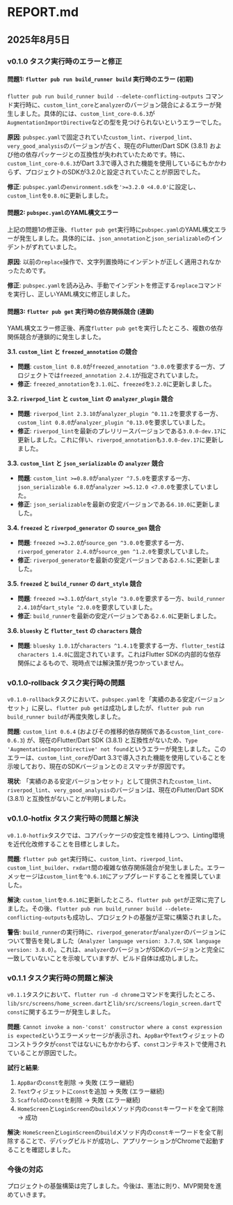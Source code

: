 # REPORT.md

## 2025年8月5日

### v0.1.0 タスク実行時のエラーと修正

#### 問題1: `flutter pub run build_runner build` 実行時のエラー (初期)

`flutter pub run build_runner build --delete-conflicting-outputs` コマンド実行時に、`custom_lint_core`と`analyzer`のバージョン競合によるエラーが発生しました。具体的には、`custom_lint_core-0.6.3`が`AugmentationImportDirective`などの型を見つけられないというエラーでした。

**原因**: `pubspec.yaml`で固定されていた`custom_lint`、`riverpod_lint`、`very_good_analysis`のバージョンが古く、現在のFlutter/Dart SDK (3.8.1) および他の依存パッケージとの互換性が失われていたためです。特に、`custom_lint_core-0.6.3`がDart 3.3で導入された機能を使用しているにもかかわらず、プロジェクトのSDKが3.2.0と設定されていたことが原因でした。

**修正**: `pubspec.yaml`の`environment.sdk`を`'>=3.2.0 <4.0.0'`に設定し、`custom_lint`を`0.8.0`に更新しました。

#### 問題2: `pubspec.yaml`のYAML構文エラー

上記の問題1の修正後、`flutter pub get`実行時に`pubspec.yaml`のYAML構文エラーが発生しました。具体的には、`json_annotation`と`json_serializable`のインデントがずれていました。

**原因**: 以前の`replace`操作で、文字列置換時にインデントが正しく適用されなかったためです。

**修正**: `pubspec.yaml`を読み込み、手動でインデントを修正する`replace`コマンドを実行し、正しいYAML構文に修正しました。

#### 問題3: `flutter pub get` 実行時の依存関係競合 (連鎖)

YAML構文エラー修正後、再度`flutter pub get`を実行したところ、複数の依存関係競合が連鎖的に発生しました。

**3.1. `custom_lint` と `freezed_annotation` の競合**
- **問題**: `custom_lint 0.8.0`が`freezed_annotation ^3.0.0`を要求する一方、プロジェクトでは`freezed_annotation 2.4.1`が指定されていました。
- **修正**: `freezed_annotation`を`3.1.0`に、`freezed`を`3.2.0`に更新しました。

**3.2. `riverpod_lint` と `custom_lint` の `analyzer_plugin` 競合**
- **問題**: `riverpod_lint 2.3.10`が`analyzer_plugin ^0.11.2`を要求する一方、`custom_lint 0.8.0`が`analyzer_plugin ^0.13.0`を要求していました。
- **修正**: `riverpod_lint`を最新のプレリリースバージョンである`3.0.0-dev.17`に更新しました。これに伴い、`riverpod_annotation`も`3.0.0-dev.17`に更新しました。

**3.3. `custom_lint` と `json_serializable` の `analyzer` 競合**
- **問題**: `custom_lint >=0.8.0`が`analyzer ^7.5.0`を要求する一方、`json_serializable 6.8.0`が`analyzer >=5.12.0 <7.0.0`を要求していました。
- **修正**: `json_serializable`を最新の安定バージョンである`6.10.0`に更新しました。

**3.4. `freezed` と `riverpod_generator` の `source_gen` 競合**
- **問題**: `freezed >=3.2.0`が`source_gen ^3.0.0`を要求する一方、`riverpod_generator 2.4.0`が`source_gen ^1.2.0`を要求していました。
- **修正**: `riverpod_generator`を最新の安定バージョンである`2.6.5`に更新しました。

**3.5. `freezed` と `build_runner` の `dart_style` 競合**
- **問題**: `freezed >=3.1.0`が`dart_style ^3.0.0`を要求する一方、`build_runner 2.4.10`が`dart_style ^2.0.0`を要求していました。
- **修正**: `build_runner`を最新の安定バージョンである`2.6.0`に更新しました。

**3.6. `bluesky` と `flutter_test` の `characters` 競合**
- **問題**: `bluesky 1.0.1`が`characters ^1.4.1`を要求する一方、`flutter_test`は`characters 1.4.0`に固定されています。これはFlutter SDKの内部的な依存関係によるもので、現時点では解決策が見つかっていません。

### v0.1.0-rollback タスク実行時の問題

`v0.1.0-rollback`タスクにおいて、`pubspec.yaml`を「実績のある安定バージョンセット」に戻し、`flutter pub get`は成功しましたが、`flutter pub run build_runner build`が再度失敗しました。

**問題**: `custom_lint 0.6.4` (およびその推移的依存関係である`custom_lint_core-0.6.3`) が、現在のFlutter/Dart SDK (3.8.1) と互換性がないため、`Type 'AugmentationImportDirective' not found`というエラーが発生しました。このエラーは、`custom_lint_core`がDart 3.3で導入された機能を使用していることを示唆しており、現在のSDKバージョンとのミスマッチが原因です。

**現状**: 「実績のある安定バージョンセット」として提供された`custom_lint`、`riverpod_lint`、`very_good_analysis`のバージョンは、現在のFlutter/Dart SDK (3.8.1) と互換性がないことが判明しました。

### v0.1.0-hotfix タスク実行時の問題と解決

`v0.1.0-hotfix`タスクでは、コアパッケージの安定性を維持しつつ、Linting環境を近代化改修することを目標としました。

**問題**: `flutter pub get`実行時に、`custom_lint`、`riverpod_lint`、`custom_lint_builder`、`rxdart`間の複雑な依存関係競合が発生しました。エラーメッセージは`custom_lint`を`^0.6.10`にアップグレードすることを推奨していました。

**解決**: `custom_lint`を`0.6.10`に更新したところ、`flutter pub get`が正常に完了しました。その後、`flutter pub run build_runner build --delete-conflicting-outputs`も成功し、プロジェクトの基盤が正常に構築されました。

**警告**: `build_runner`の実行時に、`riverpod_generator`が`analyzer`のバージョンについて警告を発しました（`Analyzer language version: 3.7.0`, `SDK language version: 3.8.0`）。これは、`analyzer`のバージョンがSDKのバージョンと完全に一致していないことを示唆していますが、ビルド自体は成功しました。

### v0.1.1 タスク実行時の問題と解決

`v0.1.1`タスクにおいて、`flutter run -d chrome`コマンドを実行したところ、`lib/src/screens/home_screen.dart`と`lib/src/screens/login_screen.dart`で`const`に関するエラーが発生しました。

**問題**: `Cannot invoke a non-'const' constructor where a const expression is expected`というエラーメッセージが表示され、`AppBar`や`Text`ウィジェットのコンストラクタが`const`ではないにもかかわらず、`const`コンテキストで使用されていることが原因でした。

**試行と結果**: 
1. `AppBar`の`const`を削除 -> 失敗 (エラー継続)
2. `Text`ウィジェットに`const`を追加 -> 失敗 (エラー継続)
3. `Scaffold`の`const`を削除 -> 失敗 (エラー継続)
4. `HomeScreen`と`LoginScreen`の`build`メソッド内の`const`キーワードを全て削除 -> 成功

**解決**: `HomeScreen`と`LoginScreen`の`build`メソッド内の`const`キーワードを全て削除することで、デバッグビルドが成功し、アプリケーションがChromeで起動することを確認しました。

### 今後の対応

プロジェクトの基盤構築は完了しました。今後は、憲法に則り、MVP開発を進めていきます。